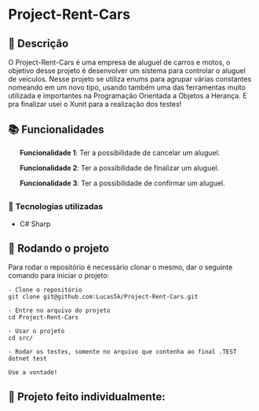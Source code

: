 # Project-Rent-Cars

## :memo: Descrição
<p>O Project-Rent-Cars é uma empresa de aluguel de carros e motos, o objetivo desse projeto é desenvolver um sistema para controlar o aluguel de veiculos. Nesse projeto se utiliza enums para agrupar várias constantes nomeando em um novo tipo, usando também uma das ferramentas muito utilizada e importantes na Programação Orientada a Objetos a Herança. E pra finalizar usei o Xunit para a realização dos testes!</p>

## :books: Funcionalidades
<ol><b>Funcionalidade 1</b>: Ter a possibilidade de cancelar um aluguel.</ol>
<ol><b>Funcionalidade 2</b>: Ter a possibilidade de finalizar um aluguel.</ol>
<ol><b>Funcionalidade 3</b>: Ter a possibilidade de confirmar um aluguel.</ol>

## <h3>:wrench: Tecnologias utilizadas</h3>
* C# Sharp

## :rocket: Rodando o projeto
Para rodar o repositório é necessário clonar o mesmo, dar o seguinte comando para iniciar o projeto:
```
- Clone o repositório
git clone git@github.com:Lucas5k/Project-Rent-Cars.git

- Entre no arquivo do projeto
cd Project-Rent-Cars

- Usar o projeto
cd src/

- Rodar os testes, somente no arquivo que contenha ao final .TEST
dotnet test

Use a vontade!

```

<!-- ## :soon: Implementação futura
* O que será implementado na próxima sprint? -->

## :handshake: Projeto feito individualmente:

<!-- ## :dart: Status do projeto -->
